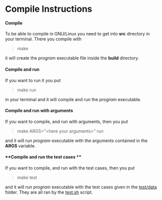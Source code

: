 # Compile Instructions

#### **Compile**

To be able to compile in GNU/Linux you need to get into **src** directory in your terminal.
There you compile with

> make

it will create the *program* executable file inside the **build** directory.

#### **Compile and run**

If you want to run it you put

  > make run

in your terminal and it will compile and run the *program* executable.

#### **Compile and run with arguments**

If you want to compile, and run with arguments, then you put

  > make ARGS="\<here your arguments\>" run

and it will run *program* executable with the arguments contained in the **ARGS** variable.

#### **Compile and run the test cases **

If you want to compile, and run with the test cases, then you put

  > make test

and it will run *program* executable with the test cases given in the [test/data](./test/data) folder.
They are all ran by the [test.sh](./test/test.sh) script.
